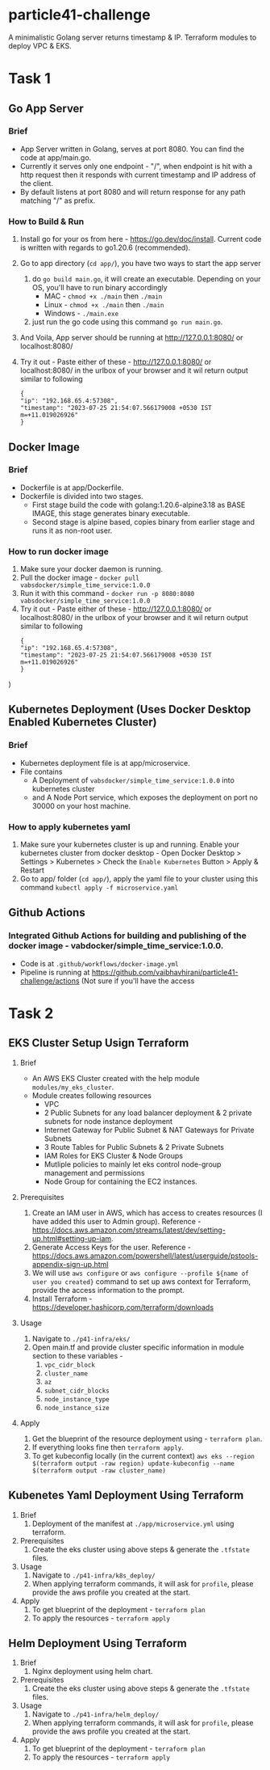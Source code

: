 # particle41-challenge
A  minimalistic Golang server returns timestamp &amp; IP. Terraform modules to deploy VPC &amp; EKS.

# Task 1 

## Go App Server
### Brief
- App Server written in Golang, serves at port 8080. You can find the code at app/main.go.
- Currently it serves only one endpoint - "/", when endpoint is hit with a http request then it responds with current timestamp and IP address of the client.
- By default listens at port 8080 and will return response for any path matching "/" as prefix.

### How to Build & Run
1. Install go for your os from here - https://go.dev/doc/install. Current code is written with regards to go1.20.6 (recommended).
2. Go to app directory (`cd app/`), you have two ways to start the app server
    1. do `go build main.go`, it will create an executable. Depending on your OS, you'll have to run binary accordingly
        - MAC - `chmod +x ./main` then `./main`
        - Linux - `chmod +x ./main` then `./main`
        - Windows - `./main.exe`
    2. just run the go code using this command `go run main.go`.
3. And Voila, App server should be running at http://127.0.0.1:8080/ or localhost:8080/

4. Try it out - Paste either of these - http://127.0.0.1:8080/ or localhost:8080/ in the urlbox of your browser  and it wil return output similar to following
    ```
    {
    "ip": "192.168.65.4:57308",
    "timestamp": "2023-07-25 21:54:07.566179008 +0530 IST m=+11.019026926"
    }
    ```

## Docker Image
### Brief
- Dockerfile is at app/Dockerfile.
- Dockerfile is divided into two stages.
    - First stage build the code with golang:1.20.6-alpine3.18 as BASE IMAGE, this stage generates binary executable.
    - Second stage is alpine based, copies binary from earlier stage and runs it as non-root user.

### How to run docker image
1. Make sure your docker daemon is running.
2. Pull the docker image - `docker pull vabsdocker/simple_time_service:1.0.0`
3. Run it with this command - `docker run -p 8080:8080 vabsdocker/simple_time_service:1.0.0`
4. Try it out - Paste either of these - http://127.0.0.1:8080/ or localhost:8080/ in the urlbox of your browser  and it wil return output similar to following
    ```
    {
    "ip": "192.168.65.4:57308",
    "timestamp": "2023-07-25 21:54:07.566179008 +0530 IST m=+11.019026926"
    }
    ```
)

## Kubernetes Deployment (Uses Docker Desktop Enabled Kubernetes Cluster)
### Brief
- Kubernetes deployment file is at app/microservice.
- File contains 
    - A Deployment of `vabsdocker/simple_time_service:1.0.0` into kubernetes cluster
    - and A Node Port service, which exposes the deployment on port no 30000 on your host machine.
### How to apply kubernetes yaml
1. Make sure your kubernetes cluster is up and running. Enable your kubernetes cluster from docker desktop - Open Docker Desktop > Settings > Kubernetes > Check the `Enable Kubernetes` Button > Apply & Restart  
2. Go to app/ folder (`cd app/`), apply the yaml file to your cluster using this command `kubectl apply -f microservice.yaml`


## Github Actions 
### Integrated Github Actions for building and publishing of the docker image - vabdocker/simple_time_service:1.0.0. 
 - Code is at `.github/workflows/docker-image.yml`
 - Pipeline is running at https://github.com/vaibhavhirani/particle41-challenge/actions (Not sure if you'll have the access


# Task 2
## EKS Cluster Setup Usign Terraform
1. Brief
    - An AWS EKS Cluster created with the help module `modules/my_eks_cluster`.
    - Module creates following resources 
        - VPC
        - 2 Public Subnets for any load balancer deployment & 2 private subnets for node instance deployment
        - Internet Gateway for Public Subnet & NAT Gateways for Private Subnets
        - 3 Route Tables for Public Subnets & 2 Private Subnets
        - IAM Roles for EKS Cluster & Node Groups
        - Mutliple policies to mainly let eks control node-group management and permissions
        - Node Group for containing the EC2 instances.

2. Prerequisites
    1. Create an IAM user in AWS, which has access to creates resources (I have added this user to Admin group). Reference - https://docs.aws.amazon.com/streams/latest/dev/setting-up.html#setting-up-iam. 
    2. Generate Access Keys for the user. Reference - https://docs.aws.amazon.com/powershell/latest/userguide/pstools-appendix-sign-up.html
    3. We will use `aws configure` or `aws configure --profile ${name of user you created}` command to set up aws context for Terraform, provide the access information to the prompt.
    3. Install Terraform - https://developer.hashicorp.com/terraform/downloads

3. Usage 
    1. Navigate to `./p41-infra/eks/`
    2. Open main.tf and provide cluster specific information in module section to these variables -
        1. `vpc_cidr_block `
        2. `cluster_name`
        3. `az`
        4. `subnet_cidr_blocks`
        5. `node_instance_type`
        6. `node_instance_size`

4. Apply
    1. Get the blueprint of the resource deployment using - `terraform plan`.
    2. If everything looks fine then `terraform apply`.
    3. To get kubeconfig locally (in the current context) `aws eks --region $(terraform output -raw region) update-kubeconfig --name $(terraform output -raw cluster_name)`

## Kubenetes Yaml Deployment Using Terraform
1. Brief 
    1. Deployment of the manifest at `./app/microservice.yml` using terraform.
2. Prerequisites
    1. Create the eks cluster using above steps & generate the `.tfstate` files.
3. Usage
    1. Navigate to `./p41-infra/k8s_deploy/`
    2. When applying terraform commands, it will ask for `profile`, please provide the aws profile you created at the start.
4. Apply 
    1. To get blueprint of the deployment - `terraform plan`
    2. To apply the resources - `terraform apply`


## Helm Deployment Using Terraform
1. Brief
    1. Nginx deployment using helm chart.
2. Prerequisites
    1. Create the eks cluster using above steps & generate the `.tfstate` files.
3. Usage
    1. Navigate to `./p41-infra/helm_deploy/`
    2. When applying terraform commands, it will ask for `profile`, please provide the aws profile you created at the start.
4. Apply 
    1. To get blueprint of the deployment - `terraform plan`
    2. To apply the resources - `terraform apply`